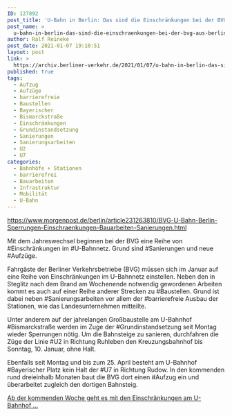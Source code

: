 ```yaml
---
ID: 127892
post_title: 'U-Bahn in Berlin: Das sind die Einschränkungen bei der BVG, aus Berliner Morgenpost'
post_name: >
  u-bahn-in-berlin-das-sind-die-einschraenkungen-bei-der-bvg-aus-berliner-morgenpost
author: Ralf Reineke
post_date: 2021-01-07 19:10:51
layout: post
link: >
  https://archiv.berliner-verkehr.de/2021/01/07/u-bahn-in-berlin-das-sind-die-einschraenkungen-bei-der-bvg-aus-berliner-morgenpost/
published: true
tags:
  - Aufzug
  - Aufzüge
  - barrierefreie
  - Baustellen
  - Bayerischer
  - Bismarckstraße
  - Einschränkungen
  - Grundinstandsetzung
  - Sanierungen
  - Sanierungsarbeiten
  - U2
  - U7
categories:
  - Bahnhöfe + Stationen
  - barrierefrei
  - Bauarbeiten
  - Infrastruktur
  - Mobilität
  - U-Bahn
---
```

https://www.morgenpost.de/berlin/article231263810/BVG-U-Bahn-Berlin-Sperrungen-Einschraenkungen-Bauarbeiten-Sanierungen.html

Mit dem Jahreswechsel beginnen bei der BVG eine Reihe von #Einschränkungen im #U-Bahnnetz. Grund sind #Sanierungen und neue #Aufzüge.

Fahrgäste der Berliner Verkehrsbetriebe (BVG) müssen sich im Januar auf eine Reihe von Einschränkungen im U-Bahnnetz einstellen. Neben den in Steglitz nach dem Brand am Wochenende notwendig gewordenen Arbeiten kommt es auch auf einer Reihe anderer Strecken zu #Baustellen. Grund ist dabei neben #Sanierungsarbeiten vor allem der #barrierefreie Ausbau der Stationen, wie das Landesunternehmen mitteilte.

Unter anderem auf der jahrelangen Großbaustelle am U-Bahnhof #Bismarckstraße werden im Zuge der #Grundinstandsetzung seit Montag wieder Sperrungen nötig. Um die Bahnsteige zu sanieren, durchfahren die Züge der Linie #U2 in Richtung Ruhleben den Kreuzungsbahnhof bis Sonntag, 10. Januar, ohne Halt.

Ebenfalls seit Montag und bis zum 25. April besteht am U-Bahnhof #Bayerischer Platz kein Halt der #U7 in Richtung Rudow. In den kommenden rund dreieinhalb Monaten baut die BVG dort einen #Aufzug ein und überarbeitet zugleich den dortigen Bahnsteig.

<a href="https://www.morgenpost.de/berlin/article231263810/BVG-U-Bahn-Berlin-Sperrungen-Einschraenkungen-Bauarbeiten-Sanierungen.html">Ab der kommenden Woche geht es mit den Einschränkungen am U-Bahnhof ...</a>